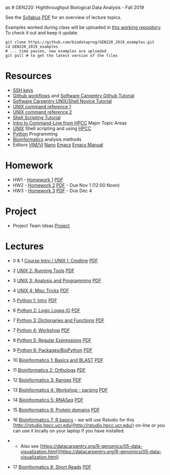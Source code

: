as	# GEN220: Highthroughput Biological Data Analysis - Fall 2019

See the [Syllabus](Resources/Syllabus) [PDF](Resources/Syllabus.pdf)
for an overview of lecture topics.

Examples worked during class will be uploaded in [this working repository](https://github.com/biodataprog/GEN220_2019_examples).
To check it out and keep it update.
```
git clone https://github.com/biodataprog/GEN220_2019_examples.git
cd GEN220_2019_examples
# ... time passes, new examples are uploaded
git pull # to get the latest version of the files
```
# Resources
* [SSH keys](Resources/SSH_keys)
* [Github workflows](Resources/Git_tutorial) and [Software Carpentry Github Tutorial](http://swcarpentry.github.io/git-novice/)
* [Software Carpentry UNIX/Shell Novice Tutorial](http://swcarpentry.github.io/shell-novice/)
* [UNIX command reference 1](https://rumorscity.com/wp-content/uploads/2014/08/10-Linux-Unix-Command-Cheat-Sheet-011.jpg)
* [UNIX command reference 2](UNIX/img/FOSS_CheatSheet.jpg)
* [Shell Scripting Tutorial](https://www.shellscript.sh/)
* [Intro to Command-Line from HPCC](http://hpcc.ucr.edu/manuals_linux-basics_cmdline-basics.html)
Major Topic Areas
* [UNIX](UNIX) Shell scripting and using [HPCC](http://hpcc.ucr.edu)
* [Python](Python) Programming
* [Bioinformatics](Bioinfomatics) analysis methods
* Editors [VIM/VI](http://hpcc.ucr.edu/manuals_linux-basics_vim.html) [Nano](https://www.howtogeek.com/howto/42980/the-beginners-guide-to-nano-the-linux-command-line-text-editor/) [Emacs](https://www.gnu.org/software/emacs/tour/) [Emacs Manual](https://www.gnu.org/software/emacs/manual/html_node/emacs/index.html)

# Homework

* HW1 - [Homework 1](Assignments/HW1) [PDF](Assignments/HW1.pdf) 
* HW2 - [Homework 2](Assignments/HW2) [PDF](Assignments/HW2.pdf) - Due Nov 1 (12:00 Noon)
* HW3 - [Homework 3](Assignments/HW3) [PDF](Assignments/HW3.pdf) - Due Dec 4

# Project

* Project Team Ideas [Project](Assignments/Project_Teams)

# Lectures

* 0 & 1 [Course Intro / UNIX I: Cmdline](UNIX/00_Login_Notebook) [PDF](UNIX/00_Login_Notebook.pdf)
* 2 [UNIX 2: Running Tools](UNIX/01_Tools) [PDF](UNIX/01_Tools.pdf)
* 3 [UNIX 3: Analysis and Programming](UNIX/02_Analysis_summary) [PDF](UNIX/02_Analysis_summary.pdf)
* 4 [UNIX 4: Misc Tricks](UNIX/03_Wrapup_and_Tools) [PDF](UNIX/03_Wrapup_and_Tools.pdf)

* 5 [Python 1: Intro](Python/01_Python_Intro) [PDF](Python/01_Python_Intro.pdf)
* 6 [Python 2: Logic,Loops,IO](Python/02_Loops_IO) [PDF](Python/02_Loops_IO.pdf)
* 7 [Python 3: Dictionaries and Functions](Python/03_Dict_Func.md) [PDF](Python/03_Dict_Func.pdf)
* 7 [Python 4: Workshop](Python/04_Workshop) [PDF](Python/04_Workshop.pdf)
* 8 [Python 5: Regular Expressions](Python/05_String_patterns) [PDF](Python/05_String_patterns.pdf)
* 9 [Python 6: Packages/BioPython](Python/06_Packages) [PDF](Python/06_Packages.pdf)

* 10 [Bioinformatics 1: Basics and BLAST](Bioinformatics/01_Basic_Bioinformatics) [PDF](Bioinformatics/01_Basic_Bioinformatics.pdf)
* 11 [Bioinformatics 2: Orthologs](Bioinformatics/02_orthology) [PDF](Bioinformatics/02_orthology.pdf)
* 12 [Bioinformatics 3: Ranges](Bioinformatics/03_Range_overlap) [PDF](Bioinformatics/03_Range_overlap.pdf)
* 13 [Bioinformatics 4: Workshop - parsing](Bioinformatics/04_Workshop_parse) [PDF](Bioinformatics/04_Workshop_parse.pdf)
* 14 [Bioinformatics 5: RNASeq](Bioinformatics/05_RNASeq) [PDF](Bioinformatics/05_RNASeq.pdf)
* 15 [Bioinformatics 6: Protein domains](Bioinformatics/06_Protein_domains) [PDF](Bioinformatics/06_Protein_domains.pdf)
* 16 [Bioinformatics 7: R basics](https://biodataprog.github.io/2018_programming-intro/Lectures/14_Utilities_Rplotting.html) - we will use Rstudio for this [http://rstudio.hpcc.ucr.edu](http://rstudio.hpcc.ucr.edu/) on-line or you can use it locally on your laptop if you have installed.
* - Also see [https://datacarpentry.org/R-genomics/05-data-visualization.html](https://datacarpentry.org/R-genomics/05-data-visualization.html)
* 17 [Bioinformatics 8: Short Reads](Bioinformatics/08_short_read) [PDF](Bioinformatics/08_short_read.pdf)
